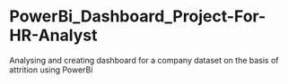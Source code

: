 # PowerBi_Dashboard_Project-For-HR-Analyst
Analysing and creating dashboard for a company dataset on the basis of attrition using PowerBi
